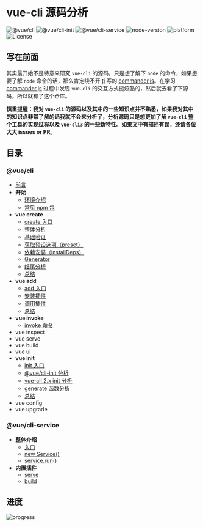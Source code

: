 # vue-cli 源码分析

![@vue/cli](https://img.shields.io/badge/@vue/cli-v3.1.3-42b983.svg) ![@vue/cli-init](https://img.shields.io/badge/@vue/cli--init-v3.1.1-42b983.svg) ![@vue/cli-service](https://img.shields.io/badge/@vue/cli--service-v3.1.4-42b983.svg) ![node-version](https://img.shields.io/badge/node-v8.11.4-brightgreen.svg) ![platform](https://img.shields.io/badge/platform-macOS%20%EF%A3%BF-000000.svg) ![License](https://img.shields.io/github/license/KuangPF/vue-cli-analysis.svg)

## 写在前面

其实最开始不是特意来研究 `vue-cli` 的源码，只是想了解下 `node` 的命令，如果想要了解 `node` 命令的话，那么肯定绕不开 [tj](https://github.com/tj) 写的 [commander.js](https://github.com/tj/commander.js)。在学习 [commander.js](https://github.com/tj/commander.js) 过程中发现 `vue-cli` 的交互方式挺炫酷的，然后就去看了下源码，所以就有了这个仓库。

**慎重提醒：我对 `vue-cli` 的源码以及其中的一些知识点并不熟悉，如果我对其中的知识点非常了解的话我就不会来分析了，分析源码只是想更加了解 `vue-cli` 整个工具的实现过程以及 `vue-cli3` 的一些新特性。如果文中有描述有误，还请各位大大 issues or PR**。

## 目录

### @vue/cli

* [前言](https://kuangpf.com/vue-cli-analysis/foreword/)
* **开始**
  * [环境介绍](https://kuangpf.com/vue-cli-analysis/start/env.html/)
  * [常见 npm 包](https://kuangpf.com/vue-cli-analysis/start/npm.html/)
* **vue create**
  * [create 入口](https://kuangpf.com/vue-cli-analysis/create/)
  * [整体分析](https://kuangpf.com/vue-cli-analysis/create/overall-analysis.html)
  * [基础验证](https://kuangpf.com/vue-cli-analysis/create/basic-verification.html)
  * [获取预设选项（preset）](https://kuangpf.com/vue-cli-analysis/create/get-preset.html)
  * [依赖安装（installDeps）](https://kuangpf.com/vue-cli-analysis/create/install-deps.html)
  * [Generator](https://kuangpf.com/vue-cli-analysis/create/create/generator.html#)
  * [结尾分析](https://kuangpf.com/vue-cli-analysis/create/end-part.html)
  * [总结](https://kuangpf.com/vue-cli-analysis/create/summary.html)
* **vue add**
  * [add 入口](https://kuangpf.com/vue-cli-analysis/add/)
  * [安装插件](https://kuangpf.com/vue-cli-analysis/add/plugin-install.html)
  * [调用插件](https://kuangpf.com/vue-cli-analysis/add/plugin-invoke.html)
  * [总结](https://kuangpf.com/vue-cli-analysis/add/summary.html)
* **vue invoke**
  * [invoke 命令](https://kuangpf.com/vue-cli-analysis/invoke/)
* vue inspect
* vue serve
* vue build
* vue ui
* **vue init**
  * [init 入口](https://kuangpf.com/vue-cli-analysis/init/)
  * [@vue/cli-init 分析](https://kuangpf.com/vue-cli-analysis/init/vue-cli-init-module.html)
  * [vue-cli 2.x init 分析](https://kuangpf.com/vue-cli-analysis/init/vue-cli-init-2.x.html)
  * [generate 函数分析](https://kuangpf.com/vue-cli-analysis/init/generate.html)
  * [总结](https://kuangpf.com/vue-cli-analysis/init/summary.html)
* vue config
* vue upgrade


### @vue/cli-service

* **整体介绍**
  * [入口](https://kuangpf.com/vue-cli-analysis/cli-service/entrance.html)
  * [new Service()](https://kuangpf.com/vue-cli-analysis/cli-service/new-service.html)
  * [service.run()](https://kuangpf.com/vue-cli-analysis/cli-service/service-run.html)
* **内置插件**
  * [serve](https://kuangpf.com/vue-cli-analysis/cli-service/serve.html)
  * [build](https://kuangpf.com/vue-cli-analysis/cli-service/build.html)
## 进度

![progress](http://progressed.io/bar/60?title=progress)

